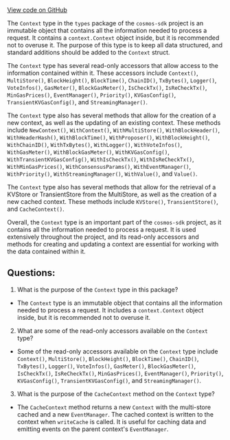 [View code on GitHub](https://github.com/cosmos/cosmos-sdk/blob/main/types/context.go)

The `Context` type in the `types` package of the `cosmos-sdk` project is an immutable object that contains all the information needed to process a request. It contains a `context.Context` object inside, but it is recommended not to overuse it. The purpose of this type is to keep all data structured, and standard additions should be added to the `Context` struct. 

The `Context` type has several read-only accessors that allow access to the information contained within it. These accessors include `Context()`, `MultiStore()`, `BlockHeight()`, `BlockTime()`, `ChainID()`, `TxBytes()`, `Logger()`, `VoteInfos()`, `GasMeter()`, `BlockGasMeter()`, `IsCheckTx()`, `IsReCheckTx()`, `MinGasPrices()`, `EventManager()`, `Priority()`, `KVGasConfig()`, `TransientKVGasConfig()`, and `StreamingManager()`. 

The `Context` type also has several methods that allow for the creation of a new context, as well as the updating of an existing context. These methods include `NewContext()`, `WithContext()`, `WithMultiStore()`, `WithBlockHeader()`, `WithHeaderHash()`, `WithBlockTime()`, `WithProposer()`, `WithBlockHeight()`, `WithChainID()`, `WithTxBytes()`, `WithLogger()`, `WithVoteInfos()`, `WithGasMeter()`, `WithBlockGasMeter()`, `WithKVGasConfig()`, `WithTransientKVGasConfig()`, `WithIsCheckTx()`, `WithIsReCheckTx()`, `WithMinGasPrices()`, `WithConsensusParams()`, `WithEventManager()`, `WithPriority()`, `WithStreamingManager()`, `WithValue()`, and `Value()`. 

The `Context` type also has several methods that allow for the retrieval of a KVStore or TransientStore from the MultiStore, as well as the creation of a new cached context. These methods include `KVStore()`, `TransientStore()`, and `CacheContext()`. 

Overall, the `Context` type is an important part of the `cosmos-sdk` project, as it contains all the information needed to process a request. It is used extensively throughout the project, and its read-only accessors and methods for creating and updating a context are essential for working with the data contained within it.
## Questions: 
 1. What is the purpose of the `Context` type in this package?
- The `Context` type is an immutable object that contains all the information needed to process a request. It includes a `context.Context` object inside, but it is recommended not to overuse it.

2. What are some of the read-only accessors available on the `Context` type?
- Some of the read-only accessors available on the `Context` type include `Context()`, `MultiStore()`, `BlockHeight()`, `BlockTime()`, `ChainID()`, `TxBytes()`, `Logger()`, `VoteInfos()`, `GasMeter()`, `BlockGasMeter()`, `IsCheckTx()`, `IsReCheckTx()`, `MinGasPrices()`, `EventManager()`, `Priority()`, `KVGasConfig()`, `TransientKVGasConfig()`, and `StreamingManager()`.

3. What is the purpose of the `CacheContext` method on the `Context` type?
- The `CacheContext` method returns a new `Context` with the multi-store cached and a new `EventManager`. The cached context is written to the context when `writeCache` is called. It is useful for caching data and emitting events on the parent context's `EventManager`.